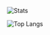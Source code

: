 ![Stats](https://github-readme-stats.vercel.app/api?username=dz0ny&show_icons=true&count_private=true&include_all_commits=true&hide_border=true)

![Top Langs](https://github-readme-stats.vercel.app/api/top-langs/?username=dz0ny&layout=compact)
